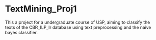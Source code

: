 # TextMining_Proj1
This a project for a undergraduate course of USP, aiming to classify the texts of the CBR_ILP_Ir database using text preprocessing and the naive bayes classifier.
